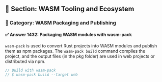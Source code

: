 ## 📘 Section: WASM Tooling and Ecosystem  
### 🔹 Category: WASM Packaging and Publishing  
#### ✅ Answer 1432: Packaging WASM modules with wasm-pack

`wasm-pack` is used to convert Rust projects into WASM modules and publish them as npm packages. The `wasm-pack build` command compiles the project, and the output files (in the pkg folder) are used in web projects or distributed via npm.

```rust
// Build with wasm-pack
// $ wasm-pack build --target web
```
